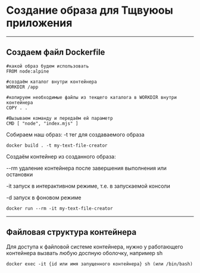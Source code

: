 # Создание образа для Тщвуюоы приложения
---

## Создаем файл Dockerfile

```
#какой образ будем использовать
FROM node:alpine

#создаём каталог внутри контейнера
WORKDIR /app 

#копируем необходимые файлы из текщего каталога в WORKDIR внутри контейнера
COPY . .

#Вызываем команду и передаём ей параметр
CMD [ "node", "index.mjs" ]
```

Собираем наш образ:
-t тег для создаваемого образа
```
docker build . -t my-text-file-creator
```

Создаём контейнер из созданного образа:

--rm удаление контейнера после завершения выполнения или остановки

-it запуск в интерактивном режиме, т.е. в запускаемой консоли

-d запуск в фоновом режиме

```
docker run --rm -it my-text-file-creator
```

---

## Файловая структура контейнера

Для доступа к файловой системе контейнера, нужно у работающего контейнера вызвать любую доспную оболочку, например sh

``
docker exec -it {id или имя запущенного контейнера} sh (или /bin/bash)
``